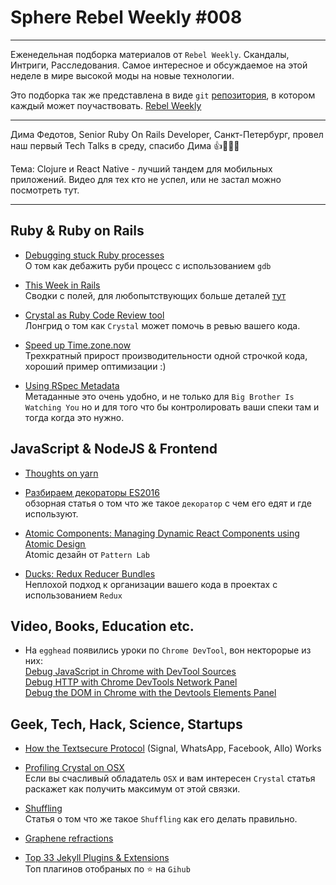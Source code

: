 # Sphere Rebel Weekly #008
----

Еженедельная подборка материалов от `Rebel Weekly`. Скандалы, Интриги, Расследования.
Самое интересное и обсуждаемое на этой неделе в мире высокой моды на новые технологии.

Это подборка так же представлена в виде `git` [репозитория](https://github.com/SphereSoftware/weekly), в котором каждый может
поучаствовать. [Rebel Weekly](https://github.com/SphereSoftware/weekly)

---

Дима Федотов, Senior Ruby On Rails Developer, Санкт-Петербург, провел наш первый Tech Talks в среду, спасибо Дима 👍🎉😻🌟

Тема: Clojure и React Native - лучший тандем для мобильных приложений.
Видео для тех кто не успел, или не застал можно посмотреть тут.

---

## Ruby & Ruby on Rails
* [Debugging stuck Ruby processes](http://www.mikeperham.com/2016/08/05/debugging-stuck-ruby-processes/)<br/>
О том как дебажить руби процесс с использованием `gdb`

* [This Week in Rails](http://weblog.rubyonrails.org/2016/10/14/this-week-in-rails-onward-we-go/)<br/>
Cводки с полей, для любопытствующих больше деталей [тут](http://contributors.rubyonrails.org/contributors/in-time-window/20161008-20161014)

* [Crystal as Ruby Code Review tool](http://patshaughnessy.net/2016/10/7/need-a-second-opinion-on-your-ruby-code-ask-crystal)<br/>
Лонгрид о том как `Crystal` может помочь в ревью вашего кода.

* [Speed up Time.zone.now](https://github.com/rails/rails/pull/26359)<br/>
Трехкратный прирост производительности одной строчкой кода, хороший пример оптимизации :)

* [Using RSpec Metadata](https://semaphoreci.com/community/tutorials/using-rspec-metadata)<br/>
Метаданные это очень удобно, и не только для `Big Brother Is Watching You` но и для того что бы
контролировать ваши спеки там и тогда когда это нужно.


## JavaScript & NodeJS & Frontend

* [Thoughts on yarn](https://shapeshed.com/thoughts-on-yarn/)<br/>

* [Разбираем декораторы ES2016](https://habrahabr.ru/post/277021/)<br/>
обзорная статья о том что же такое `декоратор` с чем его едят и где используют.

* [Atomic Components: Managing Dynamic React Components using Atomic Design  ](https://medium.com/tobikomu/atomic-components-managing-dynamic-react-components-using-atomic-design-part-1-5f07451f261f#.29rz5qebl)<br/>
Atomic дезайн от `Pattern Lab`

* [Ducks: Redux Reducer Bundles](https://github.com/erikras/ducks-modular-redux)<br/>
Неплохой подход к организации вашего кода в проектах с использованием `Redux`

## Video, Books, Education etc.

* На `egghead` появились уроки по `Chrome DevTool`, вон некторорые из них:<br/>
[Debug JavaScript in Chrome with DevTool Sources](https://egghead.io/courses/chrome-devtools-sources-panel)<br/>
[Debug HTTP with Chrome DevTools Network Panel](https://egghead.io/courses/chrome-devtools-network-panel)<br/>
[Debug the DOM in Chrome with the Devtools Elements Panel](https://egghead.io/courses/using-chrome-developer-tools-elements)<br/>

## Geek, Tech, Hack, Science, Startups

* [How the Textsecure Protocol](http://www.alexkyte.me/2016/10/how-textsecure-protocol-signal-whatsapp.html) (Signal, WhatsApp, Facebook, Allo) Works

* [Profiling Crystal on OSX](http://www.mikeperham.com/2016/06/24/profiling-crystal-on-osx)<br/>
Если вы счасливый обладатель `OSX` и вам интересен `Crystal` статья раскажет как получить максимум от этой связки.

* [Shuffling](http://datagenetics.com/blog/november42014/index.html)<br/>
Статья о том что же такое `Shuffling` как его делать правильно.

* [Graphene refractions](http://hackaday.com/2016/10/14/graphene-refractions/)

* [Top 33 Jekyll Plugins & Extensions](http://www.rubyflow.com/p/k9k0t5-top-33-jekyll-plugins-extensions-by-github-stars-and-the-winner-is)<br/>
Топ плагинов отобраных по ⭐️ на  `Gihub`
